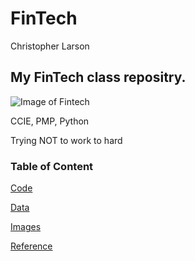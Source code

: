# FinTech 
Christopher Larson
## My FinTech class repositry. 
![Image of Fintech](https://yt3.ggpht.com/a-/AOh14Gi9mDbwftnzX5o3AxL-XV75Hbb9awaKa0kASwIa=s100-c-k-c0xffffffff-no-rj-mo)

CCIE, PMP, Python

Trying NOT to work to hard

### Table of Content
[Code](https://github.com/clarson00/fintech_case_study/tree/master/code)

[Data](https://github.com/clarson00/fintech_case_study/tree/master/data)

[Images](https://github.com/clarson00/fintech_case_study/tree/master/images)

[Reference](https://github.com/clarson00/fintech_case_study/tree/master/reference)
